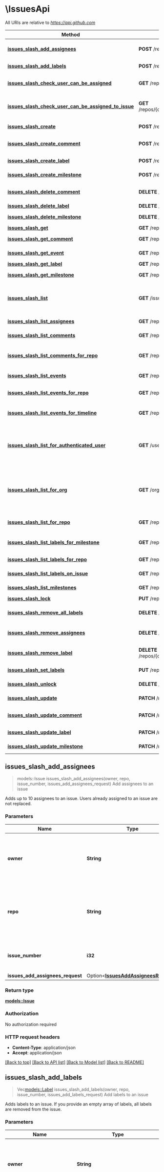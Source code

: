 # \IssuesApi

All URIs are relative to *https://api.github.com*

Method | HTTP request | Description
------------- | ------------- | -------------
[**issues_slash_add_assignees**](IssuesApi.md#issues_slash_add_assignees) | **POST** /repos/{owner}/{repo}/issues/{issue_number}/assignees | Add assignees to an issue
[**issues_slash_add_labels**](IssuesApi.md#issues_slash_add_labels) | **POST** /repos/{owner}/{repo}/issues/{issue_number}/labels | Add labels to an issue
[**issues_slash_check_user_can_be_assigned**](IssuesApi.md#issues_slash_check_user_can_be_assigned) | **GET** /repos/{owner}/{repo}/assignees/{assignee} | Check if a user can be assigned
[**issues_slash_check_user_can_be_assigned_to_issue**](IssuesApi.md#issues_slash_check_user_can_be_assigned_to_issue) | **GET** /repos/{owner}/{repo}/issues/{issue_number}/assignees/{assignee} | Check if a user can be assigned to a issue
[**issues_slash_create**](IssuesApi.md#issues_slash_create) | **POST** /repos/{owner}/{repo}/issues | Create an issue
[**issues_slash_create_comment**](IssuesApi.md#issues_slash_create_comment) | **POST** /repos/{owner}/{repo}/issues/{issue_number}/comments | Create an issue comment
[**issues_slash_create_label**](IssuesApi.md#issues_slash_create_label) | **POST** /repos/{owner}/{repo}/labels | Create a label
[**issues_slash_create_milestone**](IssuesApi.md#issues_slash_create_milestone) | **POST** /repos/{owner}/{repo}/milestones | Create a milestone
[**issues_slash_delete_comment**](IssuesApi.md#issues_slash_delete_comment) | **DELETE** /repos/{owner}/{repo}/issues/comments/{comment_id} | Delete an issue comment
[**issues_slash_delete_label**](IssuesApi.md#issues_slash_delete_label) | **DELETE** /repos/{owner}/{repo}/labels/{name} | Delete a label
[**issues_slash_delete_milestone**](IssuesApi.md#issues_slash_delete_milestone) | **DELETE** /repos/{owner}/{repo}/milestones/{milestone_number} | Delete a milestone
[**issues_slash_get**](IssuesApi.md#issues_slash_get) | **GET** /repos/{owner}/{repo}/issues/{issue_number} | Get an issue
[**issues_slash_get_comment**](IssuesApi.md#issues_slash_get_comment) | **GET** /repos/{owner}/{repo}/issues/comments/{comment_id} | Get an issue comment
[**issues_slash_get_event**](IssuesApi.md#issues_slash_get_event) | **GET** /repos/{owner}/{repo}/issues/events/{event_id} | Get an issue event
[**issues_slash_get_label**](IssuesApi.md#issues_slash_get_label) | **GET** /repos/{owner}/{repo}/labels/{name} | Get a label
[**issues_slash_get_milestone**](IssuesApi.md#issues_slash_get_milestone) | **GET** /repos/{owner}/{repo}/milestones/{milestone_number} | Get a milestone
[**issues_slash_list**](IssuesApi.md#issues_slash_list) | **GET** /issues | List issues assigned to the authenticated user
[**issues_slash_list_assignees**](IssuesApi.md#issues_slash_list_assignees) | **GET** /repos/{owner}/{repo}/assignees | List assignees
[**issues_slash_list_comments**](IssuesApi.md#issues_slash_list_comments) | **GET** /repos/{owner}/{repo}/issues/{issue_number}/comments | List issue comments
[**issues_slash_list_comments_for_repo**](IssuesApi.md#issues_slash_list_comments_for_repo) | **GET** /repos/{owner}/{repo}/issues/comments | List issue comments for a repository
[**issues_slash_list_events**](IssuesApi.md#issues_slash_list_events) | **GET** /repos/{owner}/{repo}/issues/{issue_number}/events | List issue events
[**issues_slash_list_events_for_repo**](IssuesApi.md#issues_slash_list_events_for_repo) | **GET** /repos/{owner}/{repo}/issues/events | List issue events for a repository
[**issues_slash_list_events_for_timeline**](IssuesApi.md#issues_slash_list_events_for_timeline) | **GET** /repos/{owner}/{repo}/issues/{issue_number}/timeline | List timeline events for an issue
[**issues_slash_list_for_authenticated_user**](IssuesApi.md#issues_slash_list_for_authenticated_user) | **GET** /user/issues | List user account issues assigned to the authenticated user
[**issues_slash_list_for_org**](IssuesApi.md#issues_slash_list_for_org) | **GET** /orgs/{org}/issues | List organization issues assigned to the authenticated user
[**issues_slash_list_for_repo**](IssuesApi.md#issues_slash_list_for_repo) | **GET** /repos/{owner}/{repo}/issues | List repository issues
[**issues_slash_list_labels_for_milestone**](IssuesApi.md#issues_slash_list_labels_for_milestone) | **GET** /repos/{owner}/{repo}/milestones/{milestone_number}/labels | List labels for issues in a milestone
[**issues_slash_list_labels_for_repo**](IssuesApi.md#issues_slash_list_labels_for_repo) | **GET** /repos/{owner}/{repo}/labels | List labels for a repository
[**issues_slash_list_labels_on_issue**](IssuesApi.md#issues_slash_list_labels_on_issue) | **GET** /repos/{owner}/{repo}/issues/{issue_number}/labels | List labels for an issue
[**issues_slash_list_milestones**](IssuesApi.md#issues_slash_list_milestones) | **GET** /repos/{owner}/{repo}/milestones | List milestones
[**issues_slash_lock**](IssuesApi.md#issues_slash_lock) | **PUT** /repos/{owner}/{repo}/issues/{issue_number}/lock | Lock an issue
[**issues_slash_remove_all_labels**](IssuesApi.md#issues_slash_remove_all_labels) | **DELETE** /repos/{owner}/{repo}/issues/{issue_number}/labels | Remove all labels from an issue
[**issues_slash_remove_assignees**](IssuesApi.md#issues_slash_remove_assignees) | **DELETE** /repos/{owner}/{repo}/issues/{issue_number}/assignees | Remove assignees from an issue
[**issues_slash_remove_label**](IssuesApi.md#issues_slash_remove_label) | **DELETE** /repos/{owner}/{repo}/issues/{issue_number}/labels/{name} | Remove a label from an issue
[**issues_slash_set_labels**](IssuesApi.md#issues_slash_set_labels) | **PUT** /repos/{owner}/{repo}/issues/{issue_number}/labels | Set labels for an issue
[**issues_slash_unlock**](IssuesApi.md#issues_slash_unlock) | **DELETE** /repos/{owner}/{repo}/issues/{issue_number}/lock | Unlock an issue
[**issues_slash_update**](IssuesApi.md#issues_slash_update) | **PATCH** /repos/{owner}/{repo}/issues/{issue_number} | Update an issue
[**issues_slash_update_comment**](IssuesApi.md#issues_slash_update_comment) | **PATCH** /repos/{owner}/{repo}/issues/comments/{comment_id} | Update an issue comment
[**issues_slash_update_label**](IssuesApi.md#issues_slash_update_label) | **PATCH** /repos/{owner}/{repo}/labels/{name} | Update a label
[**issues_slash_update_milestone**](IssuesApi.md#issues_slash_update_milestone) | **PATCH** /repos/{owner}/{repo}/milestones/{milestone_number} | Update a milestone



## issues_slash_add_assignees

> models::Issue issues_slash_add_assignees(owner, repo, issue_number, issues_add_assignees_request)
Add assignees to an issue

Adds up to 10 assignees to an issue. Users already assigned to an issue are not replaced.

### Parameters


Name | Type | Description  | Required | Notes
------------- | ------------- | ------------- | ------------- | -------------
**owner** | **String** | The account owner of the repository. The name is not case sensitive. | [required] |
**repo** | **String** | The name of the repository without the `.git` extension. The name is not case sensitive. | [required] |
**issue_number** | **i32** | The number that identifies the issue. | [required] |
**issues_add_assignees_request** | Option<[**IssuesAddAssigneesRequest**](IssuesAddAssigneesRequest.md)> |  |  |

### Return type

[**models::Issue**](issue.md)

### Authorization

No authorization required

### HTTP request headers

- **Content-Type**: application/json
- **Accept**: application/json

[[Back to top]](#) [[Back to API list]](../README.md#documentation-for-api-endpoints) [[Back to Model list]](../README.md#documentation-for-models) [[Back to README]](../README.md)


## issues_slash_add_labels

> Vec<models::Label> issues_slash_add_labels(owner, repo, issue_number, issues_add_labels_request)
Add labels to an issue

Adds labels to an issue. If you provide an empty array of labels, all labels are removed from the issue. 

### Parameters


Name | Type | Description  | Required | Notes
------------- | ------------- | ------------- | ------------- | -------------
**owner** | **String** | The account owner of the repository. The name is not case sensitive. | [required] |
**repo** | **String** | The name of the repository without the `.git` extension. The name is not case sensitive. | [required] |
**issue_number** | **i32** | The number that identifies the issue. | [required] |
**issues_add_labels_request** | Option<[**IssuesAddLabelsRequest**](IssuesAddLabelsRequest.md)> |  |  |

### Return type

[**Vec<models::Label>**](label.md)

### Authorization

No authorization required

### HTTP request headers

- **Content-Type**: application/json
- **Accept**: application/json

[[Back to top]](#) [[Back to API list]](../README.md#documentation-for-api-endpoints) [[Back to Model list]](../README.md#documentation-for-models) [[Back to README]](../README.md)


## issues_slash_check_user_can_be_assigned

> issues_slash_check_user_can_be_assigned(owner, repo, assignee)
Check if a user can be assigned

Checks if a user has permission to be assigned to an issue in this repository.  If the `assignee` can be assigned to issues in the repository, a `204` header with no content is returned.  Otherwise a `404` status code is returned.

### Parameters


Name | Type | Description  | Required | Notes
------------- | ------------- | ------------- | ------------- | -------------
**owner** | **String** | The account owner of the repository. The name is not case sensitive. | [required] |
**repo** | **String** | The name of the repository without the `.git` extension. The name is not case sensitive. | [required] |
**assignee** | **String** |  | [required] |

### Return type

 (empty response body)

### Authorization

No authorization required

### HTTP request headers

- **Content-Type**: Not defined
- **Accept**: application/json

[[Back to top]](#) [[Back to API list]](../README.md#documentation-for-api-endpoints) [[Back to Model list]](../README.md#documentation-for-models) [[Back to README]](../README.md)


## issues_slash_check_user_can_be_assigned_to_issue

> issues_slash_check_user_can_be_assigned_to_issue(owner, repo, issue_number, assignee)
Check if a user can be assigned to a issue

Checks if a user has permission to be assigned to a specific issue.  If the `assignee` can be assigned to this issue, a `204` status code with no content is returned.  Otherwise a `404` status code is returned.

### Parameters


Name | Type | Description  | Required | Notes
------------- | ------------- | ------------- | ------------- | -------------
**owner** | **String** | The account owner of the repository. The name is not case sensitive. | [required] |
**repo** | **String** | The name of the repository without the `.git` extension. The name is not case sensitive. | [required] |
**issue_number** | **i32** | The number that identifies the issue. | [required] |
**assignee** | **String** |  | [required] |

### Return type

 (empty response body)

### Authorization

No authorization required

### HTTP request headers

- **Content-Type**: Not defined
- **Accept**: application/json

[[Back to top]](#) [[Back to API list]](../README.md#documentation-for-api-endpoints) [[Back to Model list]](../README.md#documentation-for-models) [[Back to README]](../README.md)


## issues_slash_create

> models::Issue issues_slash_create(owner, repo, issues_create_request)
Create an issue

Any user with pull access to a repository can create an issue. If [issues are disabled in the repository](https://docs.github.com/articles/disabling-issues/), the API returns a `410 Gone` status.  This endpoint triggers [notifications](https://docs.github.com/github/managing-subscriptions-and-notifications-on-github/about-notifications). Creating content too quickly using this endpoint may result in secondary rate limiting. For more information, see \"[Rate limits for the API](https://docs.github.com/rest/using-the-rest-api/rate-limits-for-the-rest-api#about-secondary-rate-limits)\" and \"[Best practices for using the REST API](https://docs.github.com/rest/guides/best-practices-for-using-the-rest-api).\"  This endpoint supports the following custom media types. For more information, see \"[Media types](https://docs.github.com/rest/using-the-rest-api/getting-started-with-the-rest-api#media-types).\"  - **`application/vnd.github.raw+json`**: Returns the raw markdown body. Response will include `body`. This is the default if you do not pass any specific media type. - **`application/vnd.github.text+json`**: Returns a text only representation of the markdown body. Response will include `body_text`. - **`application/vnd.github.html+json`**: Returns HTML rendered from the body's markdown. Response will include `body_html`. - **`application/vnd.github.full+json`**: Returns raw, text, and HTML representations. Response will include `body`, `body_text`, and `body_html`.

### Parameters


Name | Type | Description  | Required | Notes
------------- | ------------- | ------------- | ------------- | -------------
**owner** | **String** | The account owner of the repository. The name is not case sensitive. | [required] |
**repo** | **String** | The name of the repository without the `.git` extension. The name is not case sensitive. | [required] |
**issues_create_request** | [**IssuesCreateRequest**](IssuesCreateRequest.md) |  | [required] |

### Return type

[**models::Issue**](issue.md)

### Authorization

No authorization required

### HTTP request headers

- **Content-Type**: application/json
- **Accept**: application/json, application/scim+json

[[Back to top]](#) [[Back to API list]](../README.md#documentation-for-api-endpoints) [[Back to Model list]](../README.md#documentation-for-models) [[Back to README]](../README.md)


## issues_slash_create_comment

> models::IssueComment issues_slash_create_comment(owner, repo, issue_number, issues_update_comment_request)
Create an issue comment

You can use the REST API to create comments on issues and pull requests. Every pull request is an issue, but not every issue is a pull request.  This endpoint triggers [notifications](https://docs.github.com/github/managing-subscriptions-and-notifications-on-github/about-notifications). Creating content too quickly using this endpoint may result in secondary rate limiting. For more information, see \"[Rate limits for the API](https://docs.github.com/rest/using-the-rest-api/rate-limits-for-the-rest-api#about-secondary-rate-limits)\" and \"[Best practices for using the REST API](https://docs.github.com/rest/guides/best-practices-for-using-the-rest-api).\"  This endpoint supports the following custom media types. For more information, see \"[Media types](https://docs.github.com/rest/using-the-rest-api/getting-started-with-the-rest-api#media-types).\"  - **`application/vnd.github.raw+json`**: Returns the raw markdown body. Response will include `body`. This is the default if you do not pass any specific media type. - **`application/vnd.github.text+json`**: Returns a text only representation of the markdown body. Response will include `body_text`. - **`application/vnd.github.html+json`**: Returns HTML rendered from the body's markdown. Response will include `body_html`. - **`application/vnd.github.full+json`**: Returns raw, text, and HTML representations. Response will include `body`, `body_text`, and `body_html`.

### Parameters


Name | Type | Description  | Required | Notes
------------- | ------------- | ------------- | ------------- | -------------
**owner** | **String** | The account owner of the repository. The name is not case sensitive. | [required] |
**repo** | **String** | The name of the repository without the `.git` extension. The name is not case sensitive. | [required] |
**issue_number** | **i32** | The number that identifies the issue. | [required] |
**issues_update_comment_request** | [**IssuesUpdateCommentRequest**](IssuesUpdateCommentRequest.md) |  | [required] |

### Return type

[**models::IssueComment**](issue-comment.md)

### Authorization

No authorization required

### HTTP request headers

- **Content-Type**: application/json
- **Accept**: application/json

[[Back to top]](#) [[Back to API list]](../README.md#documentation-for-api-endpoints) [[Back to Model list]](../README.md#documentation-for-models) [[Back to README]](../README.md)


## issues_slash_create_label

> models::Label issues_slash_create_label(owner, repo, issues_create_label_request)
Create a label

Creates a label for the specified repository with the given name and color. The name and color parameters are required. The color must be a valid [hexadecimal color code](http://www.color-hex.com/).

### Parameters


Name | Type | Description  | Required | Notes
------------- | ------------- | ------------- | ------------- | -------------
**owner** | **String** | The account owner of the repository. The name is not case sensitive. | [required] |
**repo** | **String** | The name of the repository without the `.git` extension. The name is not case sensitive. | [required] |
**issues_create_label_request** | [**IssuesCreateLabelRequest**](IssuesCreateLabelRequest.md) |  | [required] |

### Return type

[**models::Label**](label.md)

### Authorization

No authorization required

### HTTP request headers

- **Content-Type**: application/json
- **Accept**: application/json

[[Back to top]](#) [[Back to API list]](../README.md#documentation-for-api-endpoints) [[Back to Model list]](../README.md#documentation-for-models) [[Back to README]](../README.md)


## issues_slash_create_milestone

> models::Milestone issues_slash_create_milestone(owner, repo, issues_create_milestone_request)
Create a milestone

Creates a milestone.

### Parameters


Name | Type | Description  | Required | Notes
------------- | ------------- | ------------- | ------------- | -------------
**owner** | **String** | The account owner of the repository. The name is not case sensitive. | [required] |
**repo** | **String** | The name of the repository without the `.git` extension. The name is not case sensitive. | [required] |
**issues_create_milestone_request** | [**IssuesCreateMilestoneRequest**](IssuesCreateMilestoneRequest.md) |  | [required] |

### Return type

[**models::Milestone**](milestone.md)

### Authorization

No authorization required

### HTTP request headers

- **Content-Type**: application/json
- **Accept**: application/json

[[Back to top]](#) [[Back to API list]](../README.md#documentation-for-api-endpoints) [[Back to Model list]](../README.md#documentation-for-models) [[Back to README]](../README.md)


## issues_slash_delete_comment

> issues_slash_delete_comment(owner, repo, comment_id)
Delete an issue comment

You can use the REST API to delete comments on issues and pull requests. Every pull request is an issue, but not every issue is a pull request.

### Parameters


Name | Type | Description  | Required | Notes
------------- | ------------- | ------------- | ------------- | -------------
**owner** | **String** | The account owner of the repository. The name is not case sensitive. | [required] |
**repo** | **String** | The name of the repository without the `.git` extension. The name is not case sensitive. | [required] |
**comment_id** | **i64** | The unique identifier of the comment. | [required] |

### Return type

 (empty response body)

### Authorization

No authorization required

### HTTP request headers

- **Content-Type**: Not defined
- **Accept**: Not defined

[[Back to top]](#) [[Back to API list]](../README.md#documentation-for-api-endpoints) [[Back to Model list]](../README.md#documentation-for-models) [[Back to README]](../README.md)


## issues_slash_delete_label

> issues_slash_delete_label(owner, repo, name)
Delete a label

Deletes a label using the given label name.

### Parameters


Name | Type | Description  | Required | Notes
------------- | ------------- | ------------- | ------------- | -------------
**owner** | **String** | The account owner of the repository. The name is not case sensitive. | [required] |
**repo** | **String** | The name of the repository without the `.git` extension. The name is not case sensitive. | [required] |
**name** | **String** |  | [required] |

### Return type

 (empty response body)

### Authorization

No authorization required

### HTTP request headers

- **Content-Type**: Not defined
- **Accept**: Not defined

[[Back to top]](#) [[Back to API list]](../README.md#documentation-for-api-endpoints) [[Back to Model list]](../README.md#documentation-for-models) [[Back to README]](../README.md)


## issues_slash_delete_milestone

> issues_slash_delete_milestone(owner, repo, milestone_number)
Delete a milestone

Deletes a milestone using the given milestone number.

### Parameters


Name | Type | Description  | Required | Notes
------------- | ------------- | ------------- | ------------- | -------------
**owner** | **String** | The account owner of the repository. The name is not case sensitive. | [required] |
**repo** | **String** | The name of the repository without the `.git` extension. The name is not case sensitive. | [required] |
**milestone_number** | **i32** | The number that identifies the milestone. | [required] |

### Return type

 (empty response body)

### Authorization

No authorization required

### HTTP request headers

- **Content-Type**: Not defined
- **Accept**: application/json

[[Back to top]](#) [[Back to API list]](../README.md#documentation-for-api-endpoints) [[Back to Model list]](../README.md#documentation-for-models) [[Back to README]](../README.md)


## issues_slash_get

> models::Issue issues_slash_get(owner, repo, issue_number)
Get an issue

The API returns a [`301 Moved Permanently` status](https://docs.github.com/rest/guides/best-practices-for-using-the-rest-api#follow-redirects) if the issue was [transferred](https://docs.github.com/articles/transferring-an-issue-to-another-repository/) to another repository. If the issue was transferred to or deleted from a repository where the authenticated user lacks read access, the API returns a `404 Not Found` status. If the issue was deleted from a repository where the authenticated user has read access, the API returns a `410 Gone` status. To receive webhook events for transferred and deleted issues, subscribe to the [`issues`](https://docs.github.com/webhooks/event-payloads/#issues) webhook.  > [!NOTE] > GitHub's REST API considers every pull request an issue, but not every issue is a pull request. For this reason, \"Issues\" endpoints may return both issues and pull requests in the response. You can identify pull requests by the `pull_request` key. Be aware that the `id` of a pull request returned from \"Issues\" endpoints will be an _issue id_. To find out the pull request id, use the \"[List pull requests](https://docs.github.com/rest/pulls/pulls#list-pull-requests)\" endpoint.  This endpoint supports the following custom media types. For more information, see \"[Media types](https://docs.github.com/rest/using-the-rest-api/getting-started-with-the-rest-api#media-types).\"  - **`application/vnd.github.raw+json`**: Returns the raw markdown body. Response will include `body`. This is the default if you do not pass any specific media type. - **`application/vnd.github.text+json`**: Returns a text only representation of the markdown body. Response will include `body_text`. - **`application/vnd.github.html+json`**: Returns HTML rendered from the body's markdown. Response will include `body_html`. - **`application/vnd.github.full+json`**: Returns raw, text, and HTML representations. Response will include `body`, `body_text`, and `body_html`.

### Parameters


Name | Type | Description  | Required | Notes
------------- | ------------- | ------------- | ------------- | -------------
**owner** | **String** | The account owner of the repository. The name is not case sensitive. | [required] |
**repo** | **String** | The name of the repository without the `.git` extension. The name is not case sensitive. | [required] |
**issue_number** | **i32** | The number that identifies the issue. | [required] |

### Return type

[**models::Issue**](issue.md)

### Authorization

No authorization required

### HTTP request headers

- **Content-Type**: Not defined
- **Accept**: application/json

[[Back to top]](#) [[Back to API list]](../README.md#documentation-for-api-endpoints) [[Back to Model list]](../README.md#documentation-for-models) [[Back to README]](../README.md)


## issues_slash_get_comment

> models::IssueComment issues_slash_get_comment(owner, repo, comment_id)
Get an issue comment

You can use the REST API to get comments on issues and pull requests. Every pull request is an issue, but not every issue is a pull request.  This endpoint supports the following custom media types. For more information, see \"[Media types](https://docs.github.com/rest/using-the-rest-api/getting-started-with-the-rest-api#media-types).\"  - **`application/vnd.github.raw+json`**: Returns the raw markdown body. Response will include `body`. This is the default if you do not pass any specific media type. - **`application/vnd.github.text+json`**: Returns a text only representation of the markdown body. Response will include `body_text`. - **`application/vnd.github.html+json`**: Returns HTML rendered from the body's markdown. Response will include `body_html`. - **`application/vnd.github.full+json`**: Returns raw, text, and HTML representations. Response will include `body`, `body_text`, and `body_html`.

### Parameters


Name | Type | Description  | Required | Notes
------------- | ------------- | ------------- | ------------- | -------------
**owner** | **String** | The account owner of the repository. The name is not case sensitive. | [required] |
**repo** | **String** | The name of the repository without the `.git` extension. The name is not case sensitive. | [required] |
**comment_id** | **i64** | The unique identifier of the comment. | [required] |

### Return type

[**models::IssueComment**](issue-comment.md)

### Authorization

No authorization required

### HTTP request headers

- **Content-Type**: Not defined
- **Accept**: application/json

[[Back to top]](#) [[Back to API list]](../README.md#documentation-for-api-endpoints) [[Back to Model list]](../README.md#documentation-for-models) [[Back to README]](../README.md)


## issues_slash_get_event

> models::IssueEvent issues_slash_get_event(owner, repo, event_id)
Get an issue event

Gets a single event by the event id.

### Parameters


Name | Type | Description  | Required | Notes
------------- | ------------- | ------------- | ------------- | -------------
**owner** | **String** | The account owner of the repository. The name is not case sensitive. | [required] |
**repo** | **String** | The name of the repository without the `.git` extension. The name is not case sensitive. | [required] |
**event_id** | **i32** |  | [required] |

### Return type

[**models::IssueEvent**](issue-event.md)

### Authorization

No authorization required

### HTTP request headers

- **Content-Type**: Not defined
- **Accept**: application/json

[[Back to top]](#) [[Back to API list]](../README.md#documentation-for-api-endpoints) [[Back to Model list]](../README.md#documentation-for-models) [[Back to README]](../README.md)


## issues_slash_get_label

> models::Label issues_slash_get_label(owner, repo, name)
Get a label

Gets a label using the given name.

### Parameters


Name | Type | Description  | Required | Notes
------------- | ------------- | ------------- | ------------- | -------------
**owner** | **String** | The account owner of the repository. The name is not case sensitive. | [required] |
**repo** | **String** | The name of the repository without the `.git` extension. The name is not case sensitive. | [required] |
**name** | **String** |  | [required] |

### Return type

[**models::Label**](label.md)

### Authorization

No authorization required

### HTTP request headers

- **Content-Type**: Not defined
- **Accept**: application/json

[[Back to top]](#) [[Back to API list]](../README.md#documentation-for-api-endpoints) [[Back to Model list]](../README.md#documentation-for-models) [[Back to README]](../README.md)


## issues_slash_get_milestone

> models::Milestone issues_slash_get_milestone(owner, repo, milestone_number)
Get a milestone

Gets a milestone using the given milestone number.

### Parameters


Name | Type | Description  | Required | Notes
------------- | ------------- | ------------- | ------------- | -------------
**owner** | **String** | The account owner of the repository. The name is not case sensitive. | [required] |
**repo** | **String** | The name of the repository without the `.git` extension. The name is not case sensitive. | [required] |
**milestone_number** | **i32** | The number that identifies the milestone. | [required] |

### Return type

[**models::Milestone**](milestone.md)

### Authorization

No authorization required

### HTTP request headers

- **Content-Type**: Not defined
- **Accept**: application/json

[[Back to top]](#) [[Back to API list]](../README.md#documentation-for-api-endpoints) [[Back to Model list]](../README.md#documentation-for-models) [[Back to README]](../README.md)


## issues_slash_list

> Vec<models::Issue> issues_slash_list(filter, state, labels, sort, direction, since, collab, orgs, owned, pulls, per_page, page)
List issues assigned to the authenticated user

List issues assigned to the authenticated user across all visible repositories including owned repositories, member repositories, and organization repositories. You can use the `filter` query parameter to fetch issues that are not necessarily assigned to you.  > [!NOTE] > GitHub's REST API considers every pull request an issue, but not every issue is a pull request. For this reason, \"Issues\" endpoints may return both issues and pull requests in the response. You can identify pull requests by the `pull_request` key. Be aware that the `id` of a pull request returned from \"Issues\" endpoints will be an _issue id_. To find out the pull request id, use the \"[List pull requests](https://docs.github.com/rest/pulls/pulls#list-pull-requests)\" endpoint.  This endpoint supports the following custom media types. For more information, see \"[Media types](https://docs.github.com/rest/using-the-rest-api/getting-started-with-the-rest-api#media-types).\"  - **`application/vnd.github.raw+json`**: Returns the raw markdown body. Response will include `body`. This is the default if you do not pass any specific media type. - **`application/vnd.github.text+json`**: Returns a text only representation of the markdown body. Response will include `body_text`. - **`application/vnd.github.html+json`**: Returns HTML rendered from the body's markdown. Response will include `body_html`. - **`application/vnd.github.full+json`**: Returns raw, text, and HTML representations. Response will include `body`, `body_text`, and `body_html`.

### Parameters


Name | Type | Description  | Required | Notes
------------- | ------------- | ------------- | ------------- | -------------
**filter** | Option<**String**> | Indicates which sorts of issues to return. `assigned` means issues assigned to you. `created` means issues created by you. `mentioned` means issues mentioning you. `subscribed` means issues you're subscribed to updates for. `all` or `repos` means all issues you can see, regardless of participation or creation. |  |[default to assigned]
**state** | Option<**String**> | Indicates the state of the issues to return. |  |[default to open]
**labels** | Option<**String**> | A list of comma separated label names. Example: `bug,ui,@high` |  |
**sort** | Option<**String**> | What to sort results by. |  |[default to created]
**direction** | Option<**String**> | The direction to sort the results by. |  |[default to desc]
**since** | Option<**String**> | Only show results that were last updated after the given time. This is a timestamp in [ISO 8601](https://en.wikipedia.org/wiki/ISO_8601) format: `YYYY-MM-DDTHH:MM:SSZ`. |  |
**collab** | Option<**bool**> |  |  |
**orgs** | Option<**bool**> |  |  |
**owned** | Option<**bool**> |  |  |
**pulls** | Option<**bool**> |  |  |
**per_page** | Option<**i32**> | The number of results per page (max 100). For more information, see \"[Using pagination in the REST API](https://docs.github.com/rest/using-the-rest-api/using-pagination-in-the-rest-api).\" |  |[default to 30]
**page** | Option<**i32**> | The page number of the results to fetch. For more information, see \"[Using pagination in the REST API](https://docs.github.com/rest/using-the-rest-api/using-pagination-in-the-rest-api).\" |  |[default to 1]

### Return type

[**Vec<models::Issue>**](issue.md)

### Authorization

No authorization required

### HTTP request headers

- **Content-Type**: Not defined
- **Accept**: application/json

[[Back to top]](#) [[Back to API list]](../README.md#documentation-for-api-endpoints) [[Back to Model list]](../README.md#documentation-for-models) [[Back to README]](../README.md)


## issues_slash_list_assignees

> Vec<models::SimpleUser> issues_slash_list_assignees(owner, repo, per_page, page)
List assignees

Lists the [available assignees](https://docs.github.com/articles/assigning-issues-and-pull-requests-to-other-github-users/) for issues in a repository.

### Parameters


Name | Type | Description  | Required | Notes
------------- | ------------- | ------------- | ------------- | -------------
**owner** | **String** | The account owner of the repository. The name is not case sensitive. | [required] |
**repo** | **String** | The name of the repository without the `.git` extension. The name is not case sensitive. | [required] |
**per_page** | Option<**i32**> | The number of results per page (max 100). For more information, see \"[Using pagination in the REST API](https://docs.github.com/rest/using-the-rest-api/using-pagination-in-the-rest-api).\" |  |[default to 30]
**page** | Option<**i32**> | The page number of the results to fetch. For more information, see \"[Using pagination in the REST API](https://docs.github.com/rest/using-the-rest-api/using-pagination-in-the-rest-api).\" |  |[default to 1]

### Return type

[**Vec<models::SimpleUser>**](simple-user.md)

### Authorization

No authorization required

### HTTP request headers

- **Content-Type**: Not defined
- **Accept**: application/json

[[Back to top]](#) [[Back to API list]](../README.md#documentation-for-api-endpoints) [[Back to Model list]](../README.md#documentation-for-models) [[Back to README]](../README.md)


## issues_slash_list_comments

> Vec<models::IssueComment> issues_slash_list_comments(owner, repo, issue_number, since, per_page, page)
List issue comments

You can use the REST API to list comments on issues and pull requests. Every pull request is an issue, but not every issue is a pull request.  Issue comments are ordered by ascending ID.  This endpoint supports the following custom media types. For more information, see \"[Media types](https://docs.github.com/rest/using-the-rest-api/getting-started-with-the-rest-api#media-types).\"  - **`application/vnd.github.raw+json`**: Returns the raw markdown body. Response will include `body`. This is the default if you do not pass any specific media type. - **`application/vnd.github.text+json`**: Returns a text only representation of the markdown body. Response will include `body_text`. - **`application/vnd.github.html+json`**: Returns HTML rendered from the body's markdown. Response will include `body_html`. - **`application/vnd.github.full+json`**: Returns raw, text, and HTML representations. Response will include `body`, `body_text`, and `body_html`.

### Parameters


Name | Type | Description  | Required | Notes
------------- | ------------- | ------------- | ------------- | -------------
**owner** | **String** | The account owner of the repository. The name is not case sensitive. | [required] |
**repo** | **String** | The name of the repository without the `.git` extension. The name is not case sensitive. | [required] |
**issue_number** | **i32** | The number that identifies the issue. | [required] |
**since** | Option<**String**> | Only show results that were last updated after the given time. This is a timestamp in [ISO 8601](https://en.wikipedia.org/wiki/ISO_8601) format: `YYYY-MM-DDTHH:MM:SSZ`. |  |
**per_page** | Option<**i32**> | The number of results per page (max 100). For more information, see \"[Using pagination in the REST API](https://docs.github.com/rest/using-the-rest-api/using-pagination-in-the-rest-api).\" |  |[default to 30]
**page** | Option<**i32**> | The page number of the results to fetch. For more information, see \"[Using pagination in the REST API](https://docs.github.com/rest/using-the-rest-api/using-pagination-in-the-rest-api).\" |  |[default to 1]

### Return type

[**Vec<models::IssueComment>**](issue-comment.md)

### Authorization

No authorization required

### HTTP request headers

- **Content-Type**: Not defined
- **Accept**: application/json

[[Back to top]](#) [[Back to API list]](../README.md#documentation-for-api-endpoints) [[Back to Model list]](../README.md#documentation-for-models) [[Back to README]](../README.md)


## issues_slash_list_comments_for_repo

> Vec<models::IssueComment> issues_slash_list_comments_for_repo(owner, repo, sort, direction, since, per_page, page)
List issue comments for a repository

You can use the REST API to list comments on issues and pull requests for a repository. Every pull request is an issue, but not every issue is a pull request.  By default, issue comments are ordered by ascending ID.  This endpoint supports the following custom media types. For more information, see \"[Media types](https://docs.github.com/rest/using-the-rest-api/getting-started-with-the-rest-api#media-types).\"  - **`application/vnd.github.raw+json`**: Returns the raw markdown body. Response will include `body`. This is the default if you do not pass any specific media type. - **`application/vnd.github.text+json`**: Returns a text only representation of the markdown body. Response will include `body_text`. - **`application/vnd.github.html+json`**: Returns HTML rendered from the body's markdown. Response will include `body_html`. - **`application/vnd.github.full+json`**: Returns raw, text, and HTML representations. Response will include `body`, `body_text`, and `body_html`.

### Parameters


Name | Type | Description  | Required | Notes
------------- | ------------- | ------------- | ------------- | -------------
**owner** | **String** | The account owner of the repository. The name is not case sensitive. | [required] |
**repo** | **String** | The name of the repository without the `.git` extension. The name is not case sensitive. | [required] |
**sort** | Option<**String**> | The property to sort the results by. |  |[default to created]
**direction** | Option<**String**> | Either `asc` or `desc`. Ignored without the `sort` parameter. |  |
**since** | Option<**String**> | Only show results that were last updated after the given time. This is a timestamp in [ISO 8601](https://en.wikipedia.org/wiki/ISO_8601) format: `YYYY-MM-DDTHH:MM:SSZ`. |  |
**per_page** | Option<**i32**> | The number of results per page (max 100). For more information, see \"[Using pagination in the REST API](https://docs.github.com/rest/using-the-rest-api/using-pagination-in-the-rest-api).\" |  |[default to 30]
**page** | Option<**i32**> | The page number of the results to fetch. For more information, see \"[Using pagination in the REST API](https://docs.github.com/rest/using-the-rest-api/using-pagination-in-the-rest-api).\" |  |[default to 1]

### Return type

[**Vec<models::IssueComment>**](issue-comment.md)

### Authorization

No authorization required

### HTTP request headers

- **Content-Type**: Not defined
- **Accept**: application/json

[[Back to top]](#) [[Back to API list]](../README.md#documentation-for-api-endpoints) [[Back to Model list]](../README.md#documentation-for-models) [[Back to README]](../README.md)


## issues_slash_list_events

> Vec<models::IssueEventForIssue> issues_slash_list_events(owner, repo, issue_number, per_page, page)
List issue events

Lists all events for an issue.

### Parameters


Name | Type | Description  | Required | Notes
------------- | ------------- | ------------- | ------------- | -------------
**owner** | **String** | The account owner of the repository. The name is not case sensitive. | [required] |
**repo** | **String** | The name of the repository without the `.git` extension. The name is not case sensitive. | [required] |
**issue_number** | **i32** | The number that identifies the issue. | [required] |
**per_page** | Option<**i32**> | The number of results per page (max 100). For more information, see \"[Using pagination in the REST API](https://docs.github.com/rest/using-the-rest-api/using-pagination-in-the-rest-api).\" |  |[default to 30]
**page** | Option<**i32**> | The page number of the results to fetch. For more information, see \"[Using pagination in the REST API](https://docs.github.com/rest/using-the-rest-api/using-pagination-in-the-rest-api).\" |  |[default to 1]

### Return type

[**Vec<models::IssueEventForIssue>**](issue-event-for-issue.md)

### Authorization

No authorization required

### HTTP request headers

- **Content-Type**: Not defined
- **Accept**: application/json

[[Back to top]](#) [[Back to API list]](../README.md#documentation-for-api-endpoints) [[Back to Model list]](../README.md#documentation-for-models) [[Back to README]](../README.md)


## issues_slash_list_events_for_repo

> Vec<models::IssueEvent> issues_slash_list_events_for_repo(owner, repo, per_page, page)
List issue events for a repository

Lists events for a repository.

### Parameters


Name | Type | Description  | Required | Notes
------------- | ------------- | ------------- | ------------- | -------------
**owner** | **String** | The account owner of the repository. The name is not case sensitive. | [required] |
**repo** | **String** | The name of the repository without the `.git` extension. The name is not case sensitive. | [required] |
**per_page** | Option<**i32**> | The number of results per page (max 100). For more information, see \"[Using pagination in the REST API](https://docs.github.com/rest/using-the-rest-api/using-pagination-in-the-rest-api).\" |  |[default to 30]
**page** | Option<**i32**> | The page number of the results to fetch. For more information, see \"[Using pagination in the REST API](https://docs.github.com/rest/using-the-rest-api/using-pagination-in-the-rest-api).\" |  |[default to 1]

### Return type

[**Vec<models::IssueEvent>**](issue-event.md)

### Authorization

No authorization required

### HTTP request headers

- **Content-Type**: Not defined
- **Accept**: application/json

[[Back to top]](#) [[Back to API list]](../README.md#documentation-for-api-endpoints) [[Back to Model list]](../README.md#documentation-for-models) [[Back to README]](../README.md)


## issues_slash_list_events_for_timeline

> Vec<models::TimelineIssueEvents> issues_slash_list_events_for_timeline(owner, repo, issue_number, per_page, page)
List timeline events for an issue

List all timeline events for an issue.

### Parameters


Name | Type | Description  | Required | Notes
------------- | ------------- | ------------- | ------------- | -------------
**owner** | **String** | The account owner of the repository. The name is not case sensitive. | [required] |
**repo** | **String** | The name of the repository without the `.git` extension. The name is not case sensitive. | [required] |
**issue_number** | **i32** | The number that identifies the issue. | [required] |
**per_page** | Option<**i32**> | The number of results per page (max 100). For more information, see \"[Using pagination in the REST API](https://docs.github.com/rest/using-the-rest-api/using-pagination-in-the-rest-api).\" |  |[default to 30]
**page** | Option<**i32**> | The page number of the results to fetch. For more information, see \"[Using pagination in the REST API](https://docs.github.com/rest/using-the-rest-api/using-pagination-in-the-rest-api).\" |  |[default to 1]

### Return type

[**Vec<models::TimelineIssueEvents>**](timeline-issue-events.md)

### Authorization

No authorization required

### HTTP request headers

- **Content-Type**: Not defined
- **Accept**: application/json

[[Back to top]](#) [[Back to API list]](../README.md#documentation-for-api-endpoints) [[Back to Model list]](../README.md#documentation-for-models) [[Back to README]](../README.md)


## issues_slash_list_for_authenticated_user

> Vec<models::Issue> issues_slash_list_for_authenticated_user(filter, state, labels, sort, direction, since, per_page, page)
List user account issues assigned to the authenticated user

List issues across owned and member repositories assigned to the authenticated user.  > [!NOTE] > GitHub's REST API considers every pull request an issue, but not every issue is a pull request. For this reason, \"Issues\" endpoints may return both issues and pull requests in the response. You can identify pull requests by the `pull_request` key. Be aware that the `id` of a pull request returned from \"Issues\" endpoints will be an _issue id_. To find out the pull request id, use the \"[List pull requests](https://docs.github.com/rest/pulls/pulls#list-pull-requests)\" endpoint.  This endpoint supports the following custom media types. For more information, see \"[Media types](https://docs.github.com/rest/using-the-rest-api/getting-started-with-the-rest-api#media-types).\"  - **`application/vnd.github.raw+json`**: Returns the raw markdown body. Response will include `body`. This is the default if you do not pass any specific media type. - **`application/vnd.github.text+json`**: Returns a text only representation of the markdown body. Response will include `body_text`. - **`application/vnd.github.html+json`**: Returns HTML rendered from the body's markdown. Response will include `body_html`. - **`application/vnd.github.full+json`**: Returns raw, text, and HTML representations. Response will include `body`, `body_text`, and `body_html`.

### Parameters


Name | Type | Description  | Required | Notes
------------- | ------------- | ------------- | ------------- | -------------
**filter** | Option<**String**> | Indicates which sorts of issues to return. `assigned` means issues assigned to you. `created` means issues created by you. `mentioned` means issues mentioning you. `subscribed` means issues you're subscribed to updates for. `all` or `repos` means all issues you can see, regardless of participation or creation. |  |[default to assigned]
**state** | Option<**String**> | Indicates the state of the issues to return. |  |[default to open]
**labels** | Option<**String**> | A list of comma separated label names. Example: `bug,ui,@high` |  |
**sort** | Option<**String**> | What to sort results by. |  |[default to created]
**direction** | Option<**String**> | The direction to sort the results by. |  |[default to desc]
**since** | Option<**String**> | Only show results that were last updated after the given time. This is a timestamp in [ISO 8601](https://en.wikipedia.org/wiki/ISO_8601) format: `YYYY-MM-DDTHH:MM:SSZ`. |  |
**per_page** | Option<**i32**> | The number of results per page (max 100). For more information, see \"[Using pagination in the REST API](https://docs.github.com/rest/using-the-rest-api/using-pagination-in-the-rest-api).\" |  |[default to 30]
**page** | Option<**i32**> | The page number of the results to fetch. For more information, see \"[Using pagination in the REST API](https://docs.github.com/rest/using-the-rest-api/using-pagination-in-the-rest-api).\" |  |[default to 1]

### Return type

[**Vec<models::Issue>**](issue.md)

### Authorization

No authorization required

### HTTP request headers

- **Content-Type**: Not defined
- **Accept**: application/json

[[Back to top]](#) [[Back to API list]](../README.md#documentation-for-api-endpoints) [[Back to Model list]](../README.md#documentation-for-models) [[Back to README]](../README.md)


## issues_slash_list_for_org

> Vec<models::Issue> issues_slash_list_for_org(org, filter, state, labels, sort, direction, since, per_page, page)
List organization issues assigned to the authenticated user

List issues in an organization assigned to the authenticated user.  > [!NOTE] > GitHub's REST API considers every pull request an issue, but not every issue is a pull request. For this reason, \"Issues\" endpoints may return both issues and pull requests in the response. You can identify pull requests by the `pull_request` key. Be aware that the `id` of a pull request returned from \"Issues\" endpoints will be an _issue id_. To find out the pull request id, use the \"[List pull requests](https://docs.github.com/rest/pulls/pulls#list-pull-requests)\" endpoint.  This endpoint supports the following custom media types. For more information, see \"[Media types](https://docs.github.com/rest/using-the-rest-api/getting-started-with-the-rest-api#media-types).\"  - **`application/vnd.github.raw+json`**: Returns the raw markdown body. Response will include `body`. This is the default if you do not pass any specific media type. - **`application/vnd.github.text+json`**: Returns a text only representation of the markdown body. Response will include `body_text`. - **`application/vnd.github.html+json`**: Returns HTML rendered from the body's markdown. Response will include `body_html`. - **`application/vnd.github.full+json`**: Returns raw, text, and HTML representations. Response will include `body`, `body_text`, and `body_html`.

### Parameters


Name | Type | Description  | Required | Notes
------------- | ------------- | ------------- | ------------- | -------------
**org** | **String** | The organization name. The name is not case sensitive. | [required] |
**filter** | Option<**String**> | Indicates which sorts of issues to return. `assigned` means issues assigned to you. `created` means issues created by you. `mentioned` means issues mentioning you. `subscribed` means issues you're subscribed to updates for. `all` or `repos` means all issues you can see, regardless of participation or creation. |  |[default to assigned]
**state** | Option<**String**> | Indicates the state of the issues to return. |  |[default to open]
**labels** | Option<**String**> | A list of comma separated label names. Example: `bug,ui,@high` |  |
**sort** | Option<**String**> | What to sort results by. |  |[default to created]
**direction** | Option<**String**> | The direction to sort the results by. |  |[default to desc]
**since** | Option<**String**> | Only show results that were last updated after the given time. This is a timestamp in [ISO 8601](https://en.wikipedia.org/wiki/ISO_8601) format: `YYYY-MM-DDTHH:MM:SSZ`. |  |
**per_page** | Option<**i32**> | The number of results per page (max 100). For more information, see \"[Using pagination in the REST API](https://docs.github.com/rest/using-the-rest-api/using-pagination-in-the-rest-api).\" |  |[default to 30]
**page** | Option<**i32**> | The page number of the results to fetch. For more information, see \"[Using pagination in the REST API](https://docs.github.com/rest/using-the-rest-api/using-pagination-in-the-rest-api).\" |  |[default to 1]

### Return type

[**Vec<models::Issue>**](issue.md)

### Authorization

No authorization required

### HTTP request headers

- **Content-Type**: Not defined
- **Accept**: application/json

[[Back to top]](#) [[Back to API list]](../README.md#documentation-for-api-endpoints) [[Back to Model list]](../README.md#documentation-for-models) [[Back to README]](../README.md)


## issues_slash_list_for_repo

> Vec<models::Issue> issues_slash_list_for_repo(owner, repo, milestone, state, assignee, creator, mentioned, labels, sort, direction, since, per_page, page)
List repository issues

List issues in a repository. Only open issues will be listed.  > [!NOTE] > GitHub's REST API considers every pull request an issue, but not every issue is a pull request. For this reason, \"Issues\" endpoints may return both issues and pull requests in the response. You can identify pull requests by the `pull_request` key. Be aware that the `id` of a pull request returned from \"Issues\" endpoints will be an _issue id_. To find out the pull request id, use the \"[List pull requests](https://docs.github.com/rest/pulls/pulls#list-pull-requests)\" endpoint.  This endpoint supports the following custom media types. For more information, see \"[Media types](https://docs.github.com/rest/using-the-rest-api/getting-started-with-the-rest-api#media-types).\"  - **`application/vnd.github.raw+json`**: Returns the raw markdown body. Response will include `body`. This is the default if you do not pass any specific media type. - **`application/vnd.github.text+json`**: Returns a text only representation of the markdown body. Response will include `body_text`. - **`application/vnd.github.html+json`**: Returns HTML rendered from the body's markdown. Response will include `body_html`. - **`application/vnd.github.full+json`**: Returns raw, text, and HTML representations. Response will include `body`, `body_text`, and `body_html`.

### Parameters


Name | Type | Description  | Required | Notes
------------- | ------------- | ------------- | ------------- | -------------
**owner** | **String** | The account owner of the repository. The name is not case sensitive. | [required] |
**repo** | **String** | The name of the repository without the `.git` extension. The name is not case sensitive. | [required] |
**milestone** | Option<**String**> | If an `integer` is passed, it should refer to a milestone by its `number` field. If the string `*` is passed, issues with any milestone are accepted. If the string `none` is passed, issues without milestones are returned. |  |
**state** | Option<**String**> | Indicates the state of the issues to return. |  |[default to open]
**assignee** | Option<**String**> | Can be the name of a user. Pass in `none` for issues with no assigned user, and `*` for issues assigned to any user. |  |
**creator** | Option<**String**> | The user that created the issue. |  |
**mentioned** | Option<**String**> | A user that's mentioned in the issue. |  |
**labels** | Option<**String**> | A list of comma separated label names. Example: `bug,ui,@high` |  |
**sort** | Option<**String**> | What to sort results by. |  |[default to created]
**direction** | Option<**String**> | The direction to sort the results by. |  |[default to desc]
**since** | Option<**String**> | Only show results that were last updated after the given time. This is a timestamp in [ISO 8601](https://en.wikipedia.org/wiki/ISO_8601) format: `YYYY-MM-DDTHH:MM:SSZ`. |  |
**per_page** | Option<**i32**> | The number of results per page (max 100). For more information, see \"[Using pagination in the REST API](https://docs.github.com/rest/using-the-rest-api/using-pagination-in-the-rest-api).\" |  |[default to 30]
**page** | Option<**i32**> | The page number of the results to fetch. For more information, see \"[Using pagination in the REST API](https://docs.github.com/rest/using-the-rest-api/using-pagination-in-the-rest-api).\" |  |[default to 1]

### Return type

[**Vec<models::Issue>**](issue.md)

### Authorization

No authorization required

### HTTP request headers

- **Content-Type**: Not defined
- **Accept**: application/json

[[Back to top]](#) [[Back to API list]](../README.md#documentation-for-api-endpoints) [[Back to Model list]](../README.md#documentation-for-models) [[Back to README]](../README.md)


## issues_slash_list_labels_for_milestone

> Vec<models::Label> issues_slash_list_labels_for_milestone(owner, repo, milestone_number, per_page, page)
List labels for issues in a milestone

Lists labels for issues in a milestone.

### Parameters


Name | Type | Description  | Required | Notes
------------- | ------------- | ------------- | ------------- | -------------
**owner** | **String** | The account owner of the repository. The name is not case sensitive. | [required] |
**repo** | **String** | The name of the repository without the `.git` extension. The name is not case sensitive. | [required] |
**milestone_number** | **i32** | The number that identifies the milestone. | [required] |
**per_page** | Option<**i32**> | The number of results per page (max 100). For more information, see \"[Using pagination in the REST API](https://docs.github.com/rest/using-the-rest-api/using-pagination-in-the-rest-api).\" |  |[default to 30]
**page** | Option<**i32**> | The page number of the results to fetch. For more information, see \"[Using pagination in the REST API](https://docs.github.com/rest/using-the-rest-api/using-pagination-in-the-rest-api).\" |  |[default to 1]

### Return type

[**Vec<models::Label>**](label.md)

### Authorization

No authorization required

### HTTP request headers

- **Content-Type**: Not defined
- **Accept**: application/json

[[Back to top]](#) [[Back to API list]](../README.md#documentation-for-api-endpoints) [[Back to Model list]](../README.md#documentation-for-models) [[Back to README]](../README.md)


## issues_slash_list_labels_for_repo

> Vec<models::Label> issues_slash_list_labels_for_repo(owner, repo, per_page, page)
List labels for a repository

Lists all labels for a repository.

### Parameters


Name | Type | Description  | Required | Notes
------------- | ------------- | ------------- | ------------- | -------------
**owner** | **String** | The account owner of the repository. The name is not case sensitive. | [required] |
**repo** | **String** | The name of the repository without the `.git` extension. The name is not case sensitive. | [required] |
**per_page** | Option<**i32**> | The number of results per page (max 100). For more information, see \"[Using pagination in the REST API](https://docs.github.com/rest/using-the-rest-api/using-pagination-in-the-rest-api).\" |  |[default to 30]
**page** | Option<**i32**> | The page number of the results to fetch. For more information, see \"[Using pagination in the REST API](https://docs.github.com/rest/using-the-rest-api/using-pagination-in-the-rest-api).\" |  |[default to 1]

### Return type

[**Vec<models::Label>**](label.md)

### Authorization

No authorization required

### HTTP request headers

- **Content-Type**: Not defined
- **Accept**: application/json

[[Back to top]](#) [[Back to API list]](../README.md#documentation-for-api-endpoints) [[Back to Model list]](../README.md#documentation-for-models) [[Back to README]](../README.md)


## issues_slash_list_labels_on_issue

> Vec<models::Label> issues_slash_list_labels_on_issue(owner, repo, issue_number, per_page, page)
List labels for an issue

Lists all labels for an issue.

### Parameters


Name | Type | Description  | Required | Notes
------------- | ------------- | ------------- | ------------- | -------------
**owner** | **String** | The account owner of the repository. The name is not case sensitive. | [required] |
**repo** | **String** | The name of the repository without the `.git` extension. The name is not case sensitive. | [required] |
**issue_number** | **i32** | The number that identifies the issue. | [required] |
**per_page** | Option<**i32**> | The number of results per page (max 100). For more information, see \"[Using pagination in the REST API](https://docs.github.com/rest/using-the-rest-api/using-pagination-in-the-rest-api).\" |  |[default to 30]
**page** | Option<**i32**> | The page number of the results to fetch. For more information, see \"[Using pagination in the REST API](https://docs.github.com/rest/using-the-rest-api/using-pagination-in-the-rest-api).\" |  |[default to 1]

### Return type

[**Vec<models::Label>**](label.md)

### Authorization

No authorization required

### HTTP request headers

- **Content-Type**: Not defined
- **Accept**: application/json

[[Back to top]](#) [[Back to API list]](../README.md#documentation-for-api-endpoints) [[Back to Model list]](../README.md#documentation-for-models) [[Back to README]](../README.md)


## issues_slash_list_milestones

> Vec<models::Milestone> issues_slash_list_milestones(owner, repo, state, sort, direction, per_page, page)
List milestones

Lists milestones for a repository.

### Parameters


Name | Type | Description  | Required | Notes
------------- | ------------- | ------------- | ------------- | -------------
**owner** | **String** | The account owner of the repository. The name is not case sensitive. | [required] |
**repo** | **String** | The name of the repository without the `.git` extension. The name is not case sensitive. | [required] |
**state** | Option<**String**> | The state of the milestone. Either `open`, `closed`, or `all`. |  |[default to open]
**sort** | Option<**String**> | What to sort results by. Either `due_on` or `completeness`. |  |[default to due_on]
**direction** | Option<**String**> | The direction of the sort. Either `asc` or `desc`. |  |[default to asc]
**per_page** | Option<**i32**> | The number of results per page (max 100). For more information, see \"[Using pagination in the REST API](https://docs.github.com/rest/using-the-rest-api/using-pagination-in-the-rest-api).\" |  |[default to 30]
**page** | Option<**i32**> | The page number of the results to fetch. For more information, see \"[Using pagination in the REST API](https://docs.github.com/rest/using-the-rest-api/using-pagination-in-the-rest-api).\" |  |[default to 1]

### Return type

[**Vec<models::Milestone>**](milestone.md)

### Authorization

No authorization required

### HTTP request headers

- **Content-Type**: Not defined
- **Accept**: application/json

[[Back to top]](#) [[Back to API list]](../README.md#documentation-for-api-endpoints) [[Back to Model list]](../README.md#documentation-for-models) [[Back to README]](../README.md)


## issues_slash_lock

> issues_slash_lock(owner, repo, issue_number, issues_lock_request)
Lock an issue

Users with push access can lock an issue or pull request's conversation.  Note that, if you choose not to pass any parameters, you'll need to set `Content-Length` to zero when calling out to this endpoint. For more information, see \"[HTTP method](https://docs.github.com/rest/guides/getting-started-with-the-rest-api#http-method).\"

### Parameters


Name | Type | Description  | Required | Notes
------------- | ------------- | ------------- | ------------- | -------------
**owner** | **String** | The account owner of the repository. The name is not case sensitive. | [required] |
**repo** | **String** | The name of the repository without the `.git` extension. The name is not case sensitive. | [required] |
**issue_number** | **i32** | The number that identifies the issue. | [required] |
**issues_lock_request** | Option<[**IssuesLockRequest**](IssuesLockRequest.md)> |  |  |

### Return type

 (empty response body)

### Authorization

No authorization required

### HTTP request headers

- **Content-Type**: application/json
- **Accept**: application/json

[[Back to top]](#) [[Back to API list]](../README.md#documentation-for-api-endpoints) [[Back to Model list]](../README.md#documentation-for-models) [[Back to README]](../README.md)


## issues_slash_remove_all_labels

> issues_slash_remove_all_labels(owner, repo, issue_number)
Remove all labels from an issue

Removes all labels from an issue.

### Parameters


Name | Type | Description  | Required | Notes
------------- | ------------- | ------------- | ------------- | -------------
**owner** | **String** | The account owner of the repository. The name is not case sensitive. | [required] |
**repo** | **String** | The name of the repository without the `.git` extension. The name is not case sensitive. | [required] |
**issue_number** | **i32** | The number that identifies the issue. | [required] |

### Return type

 (empty response body)

### Authorization

No authorization required

### HTTP request headers

- **Content-Type**: Not defined
- **Accept**: application/json

[[Back to top]](#) [[Back to API list]](../README.md#documentation-for-api-endpoints) [[Back to Model list]](../README.md#documentation-for-models) [[Back to README]](../README.md)


## issues_slash_remove_assignees

> models::Issue issues_slash_remove_assignees(owner, repo, issue_number, issues_remove_assignees_request)
Remove assignees from an issue

Removes one or more assignees from an issue.

### Parameters


Name | Type | Description  | Required | Notes
------------- | ------------- | ------------- | ------------- | -------------
**owner** | **String** | The account owner of the repository. The name is not case sensitive. | [required] |
**repo** | **String** | The name of the repository without the `.git` extension. The name is not case sensitive. | [required] |
**issue_number** | **i32** | The number that identifies the issue. | [required] |
**issues_remove_assignees_request** | Option<[**IssuesRemoveAssigneesRequest**](IssuesRemoveAssigneesRequest.md)> |  |  |

### Return type

[**models::Issue**](issue.md)

### Authorization

No authorization required

### HTTP request headers

- **Content-Type**: application/json
- **Accept**: application/json

[[Back to top]](#) [[Back to API list]](../README.md#documentation-for-api-endpoints) [[Back to Model list]](../README.md#documentation-for-models) [[Back to README]](../README.md)


## issues_slash_remove_label

> Vec<models::Label> issues_slash_remove_label(owner, repo, issue_number, name)
Remove a label from an issue

Removes the specified label from the issue, and returns the remaining labels on the issue. This endpoint returns a `404 Not Found` status if the label does not exist.

### Parameters


Name | Type | Description  | Required | Notes
------------- | ------------- | ------------- | ------------- | -------------
**owner** | **String** | The account owner of the repository. The name is not case sensitive. | [required] |
**repo** | **String** | The name of the repository without the `.git` extension. The name is not case sensitive. | [required] |
**issue_number** | **i32** | The number that identifies the issue. | [required] |
**name** | **String** |  | [required] |

### Return type

[**Vec<models::Label>**](label.md)

### Authorization

No authorization required

### HTTP request headers

- **Content-Type**: Not defined
- **Accept**: application/json

[[Back to top]](#) [[Back to API list]](../README.md#documentation-for-api-endpoints) [[Back to Model list]](../README.md#documentation-for-models) [[Back to README]](../README.md)


## issues_slash_set_labels

> Vec<models::Label> issues_slash_set_labels(owner, repo, issue_number, issues_set_labels_request)
Set labels for an issue

Removes any previous labels and sets the new labels for an issue.

### Parameters


Name | Type | Description  | Required | Notes
------------- | ------------- | ------------- | ------------- | -------------
**owner** | **String** | The account owner of the repository. The name is not case sensitive. | [required] |
**repo** | **String** | The name of the repository without the `.git` extension. The name is not case sensitive. | [required] |
**issue_number** | **i32** | The number that identifies the issue. | [required] |
**issues_set_labels_request** | Option<[**IssuesSetLabelsRequest**](IssuesSetLabelsRequest.md)> |  |  |

### Return type

[**Vec<models::Label>**](label.md)

### Authorization

No authorization required

### HTTP request headers

- **Content-Type**: application/json
- **Accept**: application/json

[[Back to top]](#) [[Back to API list]](../README.md#documentation-for-api-endpoints) [[Back to Model list]](../README.md#documentation-for-models) [[Back to README]](../README.md)


## issues_slash_unlock

> issues_slash_unlock(owner, repo, issue_number)
Unlock an issue

Users with push access can unlock an issue's conversation.

### Parameters


Name | Type | Description  | Required | Notes
------------- | ------------- | ------------- | ------------- | -------------
**owner** | **String** | The account owner of the repository. The name is not case sensitive. | [required] |
**repo** | **String** | The name of the repository without the `.git` extension. The name is not case sensitive. | [required] |
**issue_number** | **i32** | The number that identifies the issue. | [required] |

### Return type

 (empty response body)

### Authorization

No authorization required

### HTTP request headers

- **Content-Type**: Not defined
- **Accept**: application/json

[[Back to top]](#) [[Back to API list]](../README.md#documentation-for-api-endpoints) [[Back to Model list]](../README.md#documentation-for-models) [[Back to README]](../README.md)


## issues_slash_update

> models::Issue issues_slash_update(owner, repo, issue_number, issues_update_request)
Update an issue

Issue owners and users with push access or Triage role can edit an issue.  This endpoint supports the following custom media types. For more information, see \"[Media types](https://docs.github.com/rest/using-the-rest-api/getting-started-with-the-rest-api#media-types).\"  - **`application/vnd.github.raw+json`**: Returns the raw markdown body. Response will include `body`. This is the default if you do not pass any specific media type. - **`application/vnd.github.text+json`**: Returns a text only representation of the markdown body. Response will include `body_text`. - **`application/vnd.github.html+json`**: Returns HTML rendered from the body's markdown. Response will include `body_html`. - **`application/vnd.github.full+json`**: Returns raw, text, and HTML representations. Response will include `body`, `body_text`, and `body_html`.

### Parameters


Name | Type | Description  | Required | Notes
------------- | ------------- | ------------- | ------------- | -------------
**owner** | **String** | The account owner of the repository. The name is not case sensitive. | [required] |
**repo** | **String** | The name of the repository without the `.git` extension. The name is not case sensitive. | [required] |
**issue_number** | **i32** | The number that identifies the issue. | [required] |
**issues_update_request** | Option<[**IssuesUpdateRequest**](IssuesUpdateRequest.md)> |  |  |

### Return type

[**models::Issue**](issue.md)

### Authorization

No authorization required

### HTTP request headers

- **Content-Type**: application/json
- **Accept**: application/json

[[Back to top]](#) [[Back to API list]](../README.md#documentation-for-api-endpoints) [[Back to Model list]](../README.md#documentation-for-models) [[Back to README]](../README.md)


## issues_slash_update_comment

> models::IssueComment issues_slash_update_comment(owner, repo, comment_id, issues_update_comment_request)
Update an issue comment

You can use the REST API to update comments on issues and pull requests. Every pull request is an issue, but not every issue is a pull request.  This endpoint supports the following custom media types. For more information, see \"[Media types](https://docs.github.com/rest/using-the-rest-api/getting-started-with-the-rest-api#media-types).\"  - **`application/vnd.github.raw+json`**: Returns the raw markdown body. Response will include `body`. This is the default if you do not pass any specific media type. - **`application/vnd.github.text+json`**: Returns a text only representation of the markdown body. Response will include `body_text`. - **`application/vnd.github.html+json`**: Returns HTML rendered from the body's markdown. Response will include `body_html`. - **`application/vnd.github.full+json`**: Returns raw, text, and HTML representations. Response will include `body`, `body_text`, and `body_html`.

### Parameters


Name | Type | Description  | Required | Notes
------------- | ------------- | ------------- | ------------- | -------------
**owner** | **String** | The account owner of the repository. The name is not case sensitive. | [required] |
**repo** | **String** | The name of the repository without the `.git` extension. The name is not case sensitive. | [required] |
**comment_id** | **i64** | The unique identifier of the comment. | [required] |
**issues_update_comment_request** | [**IssuesUpdateCommentRequest**](IssuesUpdateCommentRequest.md) |  | [required] |

### Return type

[**models::IssueComment**](issue-comment.md)

### Authorization

No authorization required

### HTTP request headers

- **Content-Type**: application/json
- **Accept**: application/json

[[Back to top]](#) [[Back to API list]](../README.md#documentation-for-api-endpoints) [[Back to Model list]](../README.md#documentation-for-models) [[Back to README]](../README.md)


## issues_slash_update_label

> models::Label issues_slash_update_label(owner, repo, name, issues_update_label_request)
Update a label

Updates a label using the given label name.

### Parameters


Name | Type | Description  | Required | Notes
------------- | ------------- | ------------- | ------------- | -------------
**owner** | **String** | The account owner of the repository. The name is not case sensitive. | [required] |
**repo** | **String** | The name of the repository without the `.git` extension. The name is not case sensitive. | [required] |
**name** | **String** |  | [required] |
**issues_update_label_request** | Option<[**IssuesUpdateLabelRequest**](IssuesUpdateLabelRequest.md)> |  |  |

### Return type

[**models::Label**](label.md)

### Authorization

No authorization required

### HTTP request headers

- **Content-Type**: application/json
- **Accept**: application/json

[[Back to top]](#) [[Back to API list]](../README.md#documentation-for-api-endpoints) [[Back to Model list]](../README.md#documentation-for-models) [[Back to README]](../README.md)


## issues_slash_update_milestone

> models::Milestone issues_slash_update_milestone(owner, repo, milestone_number, issues_update_milestone_request)
Update a milestone



### Parameters


Name | Type | Description  | Required | Notes
------------- | ------------- | ------------- | ------------- | -------------
**owner** | **String** | The account owner of the repository. The name is not case sensitive. | [required] |
**repo** | **String** | The name of the repository without the `.git` extension. The name is not case sensitive. | [required] |
**milestone_number** | **i32** | The number that identifies the milestone. | [required] |
**issues_update_milestone_request** | Option<[**IssuesUpdateMilestoneRequest**](IssuesUpdateMilestoneRequest.md)> |  |  |

### Return type

[**models::Milestone**](milestone.md)

### Authorization

No authorization required

### HTTP request headers

- **Content-Type**: application/json
- **Accept**: application/json

[[Back to top]](#) [[Back to API list]](../README.md#documentation-for-api-endpoints) [[Back to Model list]](../README.md#documentation-for-models) [[Back to README]](../README.md)

